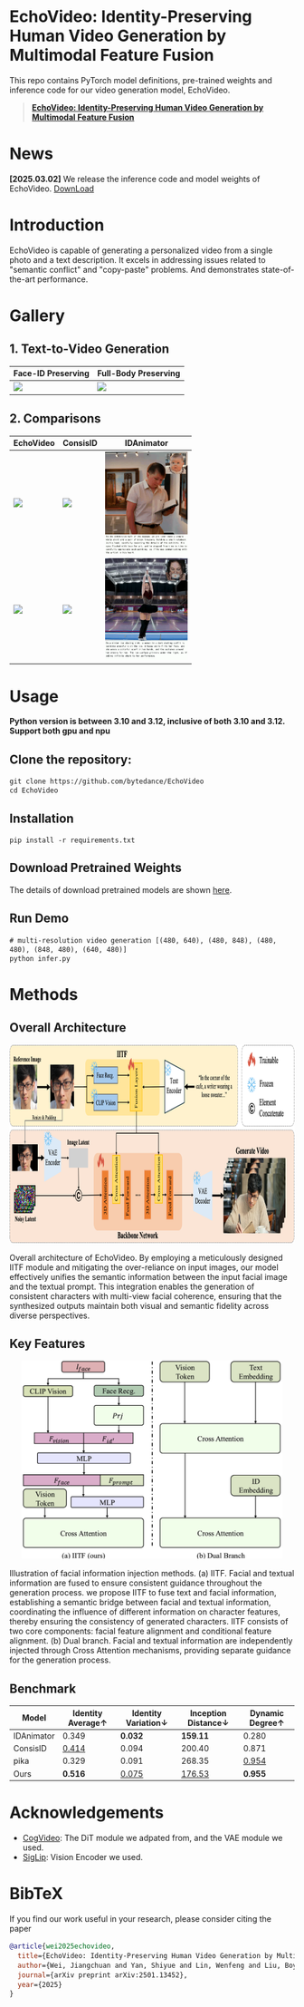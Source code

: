 # EchoVideo: Identity-Preserving Human Video Generation by Multimodal Feature Fusion

This repo contains PyTorch model definitions, pre-trained weights and inference code for our video generation model, EchoVideo.
> [**EchoVideo: Identity-Preserving Human Video Generation by Multimodal Feature Fusion**](https://arxiv.org/abs/2501.13452) <be>

# News

**[2025.03.02]** We release the inference code and model weights of EchoVideo. [DownLoad](ckpts/README.md)

# Introduction

EchoVideo is capable of generating a personalized video from a single photo and a text description. It excels in addressing issues related to "semantic conflict" and "copy-paste" problems. And demonstrates state-of-the-art performance.


# Gallery
## 1. Text-to-Video Generation
| Face-ID Preserving | Full-Body Preserving|
| ---- | ---- |
| <img height="240" src="asset/examples/3.gif" > | <img height="240" src="asset/examples/4.gif" > |

## 2. Comparisons
| EchoVideo | ConsisID | IDAnimator |
| ---- | ---- | ---- |
| <img height="180" src="asset/examples/2.gif" > | <img height="180" src="asset/examples/5.gif" > | <img height="180" src="asset/examples/6.gif" > |
| <img height="180" src="asset/examples/1.gif" > | <img height="180" src="asset/examples/7.gif" > | <img height="180" src="asset/examples/8.gif" > |


# Usage
**Python version is between 3.10 and 3.12, inclusive of both 3.10 and 3.12. Support both gpu and npu**

## Clone the repository:
```shell
git clone https://github.com/bytedance/EchoVideo
cd EchoVideo
```

## Installation
```shell
pip install -r requirements.txt
```
## Download Pretrained Weights
The details of download pretrained models are shown [here](ckpts/README.md).
## Run Demo
```shell
# multi-resolution video generation [(480, 640), (480, 848), (480, 480), (848, 480), (640, 480)]
python infer.py
```

# Methods
## **Overall Architecture**
<p align="center">
  <img src="asset/examples/framework.jpg"  height=350>
</p>

Overall architecture of EchoVideo. By employing a meticulously designed IITF module and mitigating the over-reliance on input images, our model effectively unifies the semantic information between the input facial image and the textual prompt. This integration enables the generation of consistent characters with multi-view facial coherence, ensuring that the synthesized outputs maintain both visual and semantic fidelity across diverse perspectives.

## **Key Features**
<p align="center">
  <img src="asset/examples/IITF.jpg"  height=350>
</p>


Illustration of facial information injection methods. (a) IITF. Facial and textual information are fused to ensure consistent guidance throughout the generation process. we propose IITF to fuse text and facial information, establishing a semantic bridge between facial and textual information, coordinating the influence of different information on character features, thereby ensuring the consistency of generated characters. IITF consists of two core components: facial feature alignment and conditional feature alignment. (b) Dual branch. Facial and textual information are independently injected through Cross Attention mechanisms, providing separate guidance for the generation process.  

## Benchmark

| Model | Identity Average↑ | Identity Variation↓ | Inception Distance↓ | Dynamic Degree↑ |
| -- | -- | -- | -- |-----------------|
| IDAnimator | 0.349 | **0.032** | **159.11** | 0.280           |
| ConsisID | <u>0.414</u> | 0.094 | 200.40 | 0.871           |
| pika | 0.329 | 0.091 | 268.35 | <u>0.954</u>    |
| Ours | **0.516** | <u>0.075</u> | <u>176.53</u> | **0.955**       |

# Acknowledgements
* [CogVideo](https://huggingface.co/THUDM/CogVideoX-5b): The DiT module we adpated from, and the VAE module we used.
* [SigLip](https://huggingface.co/google/siglip-base-patch16-224): Vision Encoder we used.


# BibTeX
If you find our work useful in your research, please consider citing the paper
```bibtex
@article{wei2025echovideo,
  title={EchoVideo: Identity-Preserving Human Video Generation by Multimodal Feature Fusion},
  author={Wei, Jiangchuan and Yan, Shiyue and Lin, Wenfeng and Liu, Boyuan and Chen, Renjie and Guo, Mingyu},
  journal={arXiv preprint arXiv:2501.13452},
  year={2025}
}
```
